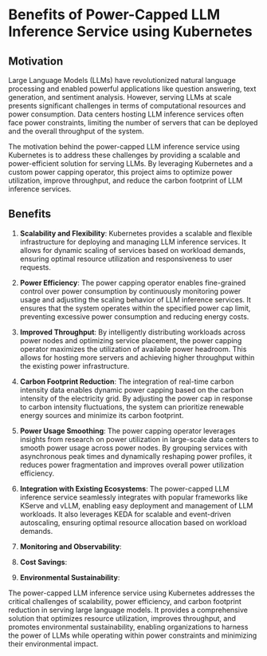 # Benefits of Power-Capped LLM Inference Service using Kubernetes

## Motivation

Large Language Models (LLMs) have revolutionized natural language processing and enabled powerful applications like
question answering, text generation, and sentiment analysis. However, serving LLMs at scale presents significant
challenges in terms of computational resources and power consumption. Data centers hosting LLM inference services often
face power constraints, limiting the number of servers that can be deployed and the overall throughput of the system.

The motivation behind the power-capped LLM inference service using Kubernetes is to address these challenges by
providing a scalable and power-efficient solution for serving LLMs. By leveraging Kubernetes and a custom power capping
operator, this project aims to optimize power utilization, improve throughput, and reduce the carbon footprint of LLM
inference services.

## Benefits

1. **Scalability and Flexibility**: Kubernetes provides a scalable and flexible infrastructure for deploying and
   managing LLM inference services. It allows for dynamic scaling of services based on workload demands, ensuring
   optimal resource utilization and responsiveness to user requests.

2. **Power Efficiency**: The power capping operator enables fine-grained control over power consumption by continuously
   monitoring power usage and adjusting the scaling behavior of LLM inference services. It ensures that the system
   operates within the specified power cap limit, preventing excessive power consumption and reducing energy costs.

3. **Improved Throughput**: By intelligently distributing workloads across power nodes and optimizing service placement,
   the power capping operator maximizes the utilization of available power headroom. This allows for hosting more
   servers and achieving higher throughput within the existing power infrastructure.

4. **Carbon Footprint Reduction**: The integration of real-time carbon intensity data enables dynamic power capping
   based on the carbon intensity of the electricity grid. By adjusting the power cap in response to carbon intensity
   fluctuations, the system can prioritize renewable energy sources and minimize its carbon footprint.

5. **Power Usage Smoothing**: The power capping operator leverages insights from research on power utilization in
   large-scale data centers to smooth power usage across power nodes. By grouping services with asynchronous peak times
   and dynamically reshaping power profiles, it reduces power fragmentation and improves overall power utilization
   efficiency.

6. **Integration with Existing Ecosystems**: The power-capped LLM inference service seamlessly integrates with popular
   frameworks like KServe and vLLM, enabling easy deployment and management of LLM workloads. It also leverages KEDA for
   scalable and event-driven autoscaling, ensuring optimal resource allocation based on workload demands.

7. **Monitoring and Observability**:
8. **Cost Savings**: 
9. **Environmental Sustainability**: 

The power-capped LLM inference service using Kubernetes addresses the critical challenges of scalability, power
efficiency, and carbon footprint reduction in serving large language models. It provides a comprehensive solution that
optimizes resource utilization, improves throughput, and promotes environmental sustainability, enabling organizations
to harness the power of LLMs while operating within power constraints and minimizing their environmental impact.

